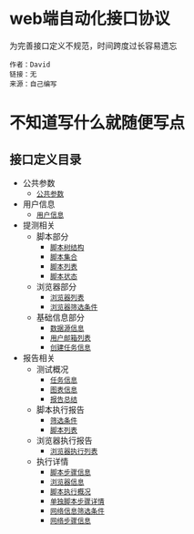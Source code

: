 # web端自动化接口协议

为完善接口定义不规范，时间跨度过长容易遗忘

```
作者：David
链接：无
来源：自己编写
```



# 不知道写什么就随便写点

## 接口定义目录

* 公共参数
    * [`公共参数`](/zh/common.md)
* 用户信息
    * [`用户信息`](/zh/user/base.md#用户信息)
* 提测相关
    * 脚本部分
        * [`脚本树结构`](/zh/scripts/base.md#脚本树结构)
        * [`脚本集合`](/zh/scripts/base.md#脚本集合)
        * [`脚本列表`](/zh/scripts/base.md#脚本列表)
        * [`脚本状态`](/zh/scripts/base.md#脚本状态)
    * 浏览器部分
        * [`浏览器列表`](/zh/browser/base.md#浏览器列表)
        * [`浏览器筛选条件`](/zh/browser/base.md#浏览器筛选条件)
    * 基础信息部分
        * [`数据源信息`](/zh/testInfo/base.md#数据源信息)
        * [`用户邮箱列表`](/zh/testInfo/base.md#用户邮箱列表)
        * [`创建任务信息`](/zh/testInfo/base.md#创建任务信息)
* 报告相关
    * 测试概况
        * [`任务信息`](/zh/report/test/base.md#任务信息)
        * [`图表信息`](/zh/report/test/base.md#图表信息)
        * [`报告总结`](/zh/report/test/base.md#报告总结)
    * 脚本执行报告
        * [`筛选条件`](/zh/report/script/base.md#筛选条件)
        * [`脚本列表`](/zh/report/script/base.md#脚本列表)
    * 浏览器执行报告
        * [`浏览器执行列表`](/zh/report/browser/base.md#浏览器执行列表)
    * 执行详情
        * [`脚本步骤信息`](/zh/report/info/base.md#脚本步骤信息)
        * [`浏览器信息`](/zh/report/info/base.md#浏览器信息)
        * [`脚本执行概况`](/zh/report/info/base.md#脚本执行概况)
        * [`单独脚本步骤详情`](/zh/report/info/base.md#单独脚本步骤详情)
        * [`网络信息筛选条件`](/zh/report/info/base.md#网络信息筛选条件)
        * [`网络步骤信息`](/zh/report/info/base.md#网络步骤信息)

